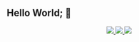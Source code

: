 
## Hello World; :wave:
<div align="center">
  <a href="[Linkedin Badge](https://www.linkedin.com/in/nobyte/)" target="_blank">
    <img src="https://img.shields.io/badge/-Linkedin-blue?style=for-the-badge&logo=linkedin&logoColor=white" target="_blank">
  </a>
  <a href="[Email Badge](mailto:https://www.linkedin.com/in/nobyte/)" target="_blank">
    <img src="https://img.shields.io/badge/-contato-blue?style=for-the-badge&logo=microsoftoutlook&logoColor=white" target="_blank">
  </a>
  <a href="[Stackoverflow Badge](https://pt.stackoverflow.com/users/316320/nobyte-dev)" target="_blank">
    <img src="https://img.shields.io/badge/-Stackoverflow-blue?style=for-the-badge&logo=stackoverflow&logoColor=white" target="_blank">
  </a>
</div>
